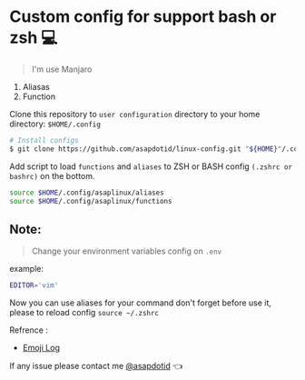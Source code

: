 # Custom config for support bash or zsh :computer:

> I'm use Manjaro

1. Aliasas
1. Function

Clone this repository to `user configuration` directory to your home directory: `$HOME/.config`

```bash
# Install configs
$ git clone https://github.com/asapdotid/linux-config.git "${HOME}"/.config/asaplinux
```

Add script to load `functions` and `aliases` to ZSH or BASH config `(.zshrc or bashrc)` on the bottom.

```bash
source $HOME/.config/asaplinux/aliases
source $HOME/.config/asaplinux/functions
```

## Note:

> Change your environment variables config on `.env`

example:

```bash
EDITOR='vim'
```

Now you can use aliases for your command don't forget before use it, please to reload config `source ~/.zshrc`

Refrence :

-   [Emoji Log](https://github.com/ahmadawais/Emoji-Log)

If any issue please contact me [@asapdotid](mailto:asapdotid@gmail.com) :point_left:
